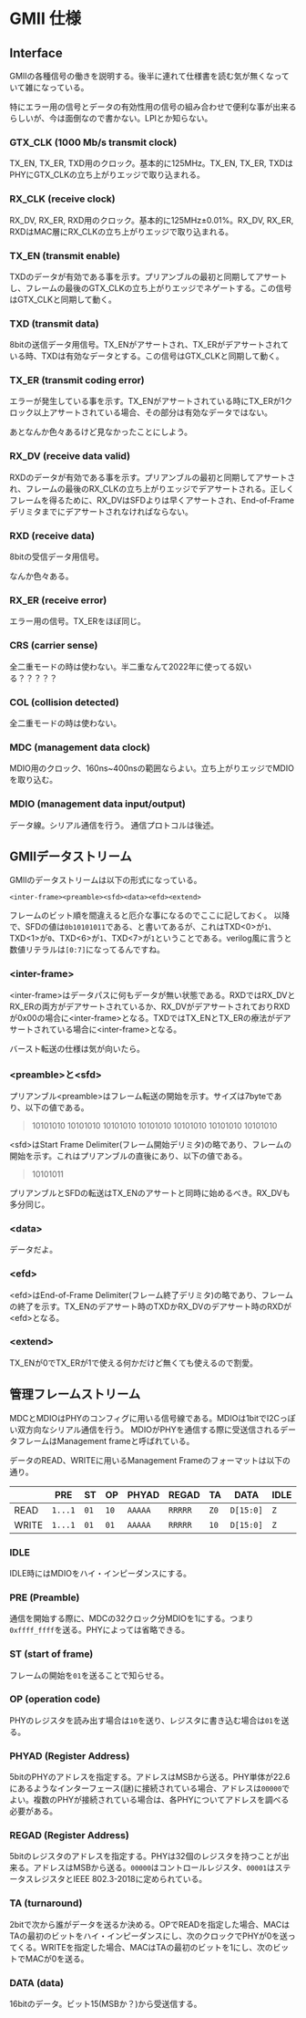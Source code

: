 # GMII 仕様
## Interface
GMIIの各種信号の働きを説明する。後半に連れて仕様書を読む気が無くなっていて雑になっている。

特にエラー用の信号とデータの有効性用の信号の組み合わせで便利な事が出来るらしいが、今は面倒なので書かない。LPIとか知らない。

### GTX_CLK (1000 Mb/s transmit clock)
TX_EN, TX_ER, TXD用のクロック。基本的に125MHz。TX_EN, TX_ER, TXDはPHYにGTX_CLKの立ち上がりエッジで取り込まれる。

### RX_CLK (receive clock)
RX_DV, RX_ER, RXD用のクロック。基本的に125MHz±0.01%。RX_DV, RX_ER, RXDはMAC層にRX_CLKの立ち上がりエッジで取り込まれる。

### TX_EN (transmit enable)
TXDのデータが有効である事を示す。プリアンブルの最初と同期してアサートし、フレームの最後のGTX_CLKの立ち上がりエッジでネゲートする。この信号はGTX_CLKと同期して動く。

### TXD (transmit data)
8bitの送信データ用信号。TX_ENがアサートされ、TX_ERがデアサートされている時、TXDは有効なデータとする。この信号はGTX_CLKと同期して動く。

### TX_ER (transmit coding error)
エラーが発生している事を示す。TX_ENがアサートされている時にTX_ERが1クロック以上アサートされている場合、その部分は有効なデータではない。

あとなんか色々あるけど見なかったことにしよう。

### RX_DV (receive data valid)
RXDのデータが有効である事を示す。プリアンブルの最初と同期してアサートされ、フレームの最後のRX_CLKの立ち上がりエッジでデアサートされる。正しくフレームを得るために、RX_DVはSFDよりは早くアサートされ、End-of-Frameデリミタまでにデアサートされなければならない。

### RXD (receive data)
8bitの受信データ用信号。

なんか色々ある。

### RX_ER (receive error)
エラー用の信号。TX_ERをほぼ同じ。

### CRS (carrier sense)
全二重モードの時は使わない。半二重なんて2022年に使ってる奴いる？？？？？

### COL (collision detected)
全二重モードの時は使わない。

### MDC (management data clock)
MDIO用のクロック、160ns~400nsの範囲ならよい。立ち上がりエッジでMDIOを取り込む。

### MDIO (management data input/output)
データ線。シリアル通信を行う。
通信プロトコルは後述。

## GMIIデータストリーム
GMIIのデータストリームは以下の形式になっている。
```
<inter-frame><preamble><sfd><data><efd><extend>
```

フレームのビット順を間違えると厄介な事になるのでここに記しておく。
以降で、SFDの値は`0b10101011`である、と書いてあるが、これはTXD<0>が`1`、TXD<1>が`0`、TXD<6>が`1`、TXD<7>が`1`ということである。verilog風に言うと数値リテラルは`[0:7]`になってるんですね。

### \<inter-frame\>
\<inter-frame\>はデータパスに何もデータが無い状態である。RXDではRX_DVとRX_ERの両方がデアサートされているか、RX_DVがデアサートされておりRXDが0x00の場合に\<inter-frame\>となる。TXDではTX_ENとTX_ERの療法がデアサートされている場合に\<inter-frame\>となる。

バースト転送の仕様は気が向いたら。

### \<preamble\>と\<sfd\>
プリアンブル\<preamble\>はフレーム転送の開始を示す。サイズは7byteであり、以下の値である。

> 10101010 10101010 10101010 10101010 10101010 10101010 10101010

\<sfd\>はStart Frame Delimiter(フレーム開始デリミタ)の略であり、フレームの開始を示す。これはプリアンブルの直後にあり、以下の値である。

> 10101011

プリアンブルとSFDの転送はTX_ENのアサートと同時に始めるべき。RX_DVも多分同じ。

### \<data\>
データだよ。

### \<efd\>
\<efd\>はEnd-of-Frame Delimiter(フレーム終了デリミタ)の略であり、フレームの終了を示す。TX_ENのデアサート時のTXDかRX_DVのデアサート時のRXDが\<efd\>となる。

### \<extend\>
TX_ENが0でTX_ERが1で使える何かだけど無くても使えるので割愛。

## 管理フレームストリーム
MDCとMDIOはPHYのコンフィグに用いる信号線である。MDIOは1bitでI2Cっぽい双方向なシリアル通信を行う。
MDIOがPHYを通信する際に受送信されるデータフレームはManagement frameと呼ばれている。

データのREAD、WRITEに用いるManagement Frameのフォーマットは以下の通り。


|       |   PRE   |  ST  |  OP  |  PHYAD  |  REGAD  |  TA  |   DATA    | IDLE |
| ----- | ------- | ---- | ---- | ------- | ------- | ---- | --------- | ---- |
| READ  | `1...1` | `01` | `10` | `AAAAA` | `RRRRR` | `Z0` | `D[15:0]` |  `Z` |
| WRITE | `1...1` | `01` | `01` | `AAAAA` | `RRRRR` | `10` | `D[15:0]` |  `Z` |

### IDLE
IDLE時にはMDIOをハイ・インピーダンスにする。

### PRE (Preamble)
通信を開始する際に、MDCの32クロック分MDIOを1にする。つまり`0xffff_ffff`を送る。PHYによっては省略できる。

### ST (start of frame)
フレームの開始を`01`を送ることで知らせる。

### OP (operation code)
PHYのレジスタを読み出す場合は`10`を送り、レジスタに書き込む場合は`01`を送る。

### PHYAD (Register Address)
5bitのPHYのアドレスを指定する。アドレスはMSBから送る。PHY単体が22.6にあるようなインターフェース(謎)に接続されている場合、アドレスは`00000`でよい。複数のPHYが接続されている場合は、各PHYについてアドレスを調べる必要がある。

### REGAD (Register Address)
5bitのレジスタのアドレスを指定する。PHYは32個のレジスタを持つことが出来る。アドレスはMSBから送る。`00000`はコントロールレジスタ、`00001`はステータスレジスタとIEEE 802.3-2018に定められている。

### TA (turnaround)
2bitで次から誰がデータを送るか決める。OPでREADを指定した場合、MACはTAの最初のビットをハイ・インピーダンスにし、次のクロックでPHYが0を送ってくる。WRITEを指定した場合、MACはTAの最初のビットを1にし、次のビットでMACが0を送る。

### DATA (data)
16bitのデータ。ビット15(MSBか？)から受送信する。

